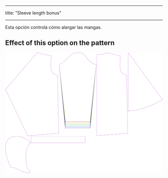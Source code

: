 - - -
title: "Sleeve length bonus"
- - -

Esta opción controla cómo alargar las mangas.

## Effect of this option on the pattern

![This image shows the effect of this option by superimposing several variants that have a different value for this option](yuri_sleevelengthbonus_sample.svg "Effect of this option on the pattern")

